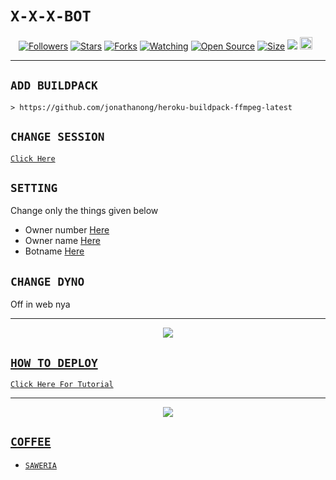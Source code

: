 # ```X-X-X-BOT```
<p align="center">
<a href="https://github.com/MINION-KOKACHY/followers"><img title="Followers" src="https://img.shields.io/github/followers/zeeoneofc?color=red&style=flat-square"></a>
<a href="https://github.com/MINION-KOKACHY/X-X-X/stargazers/"><img title="Stars" src="https://img.shields.io/github/stars/zeeoneofc/Alphabot7?color=blue&style=flat-square"></a>
<a href="https://github.com/MINION-KOKACHY/X-X-X/network/members"><img title="Forks" src="https://img.shields.io/github/forks/zeeoneofc/Alphabot7?color=red&style=flat-square"></a>
<a href="https://github.com/MINION-KOKACHY/X-X-X/watchers"><img title="Watching" src="https://img.shields.io/github/watchers/zeeoneofc/Alphabot7?label=Watchers&color=blue&style=flat-square"></a>
<a href="https://github.com/MINION-KOKACHY/X-X-X"><img title="Open Source" src="https://badges.frapsoft.com/os/v2/open-source.svg?v=103"></a>
<a href="https://github.com/MINION-KOKACHY/X-X-X/"><img title="Size" src="https://img.shields.io/github/repo-size/zeeoneofc/Alphabot7?style=flat-square&color=green"></a>
<a href="https://hits.seeyoufarm.com"><img src="https://hits.seeyoufarm.com/api/count/incr/badge.svg?url=https%3A%2F%2Fgithub.com%2Fzeeoneofc%2FAlphabot7&count_bg=%2379C83D&title_bg=%23555555&icon=probot.svg&icon_color=%2300FF6D&title=hits&edge_flat=false"/></a>
<a href="https://github.com/MINION-KOKACHY/X-X-X/graphs/commit-activity"><img height="20" src="https://img.shields.io/badge/Maintained%3F-yes-green.svg"></a>&nbsp;&nbsp;
</p>
<p align='center'>
    </p>

-------

## `ADD BUILDPACK`

```
> https://github.com/jonathanong/heroku-buildpack-ffmpeg-latest
```

## `CHANGE SESSION`

[`Click Here`](https://github.com/zeeoneofc/Alphabot7/blob/master/session.json#L1)

## `SETTING`
Change only the things given below

- Owner number [Here](https://github.com/MINION-KOKACHY/X-X-X/blob/master/settings.json#L4)
- Owner name [Here](https://github.com/MINION-KOKACHY/X-X-X/blob/master/settings.json#L13)
- Botname [Here](https://github.com/MINION-KOKACHY/X-X-X/blob/master/settings.json#L14)

## `CHANGE DYNO`

Off in web nya

----------

<p align="center">
  <a href="https://youtu.be/_CP2_1Yqauo"><img src="https://i.imgur.com/sLJQqfy.jpeg" />
</p>

## ```HOW TO DEPLOY```

[`Click Here For Tutorial`](https://youtu.be/_CP2_1Yqauo)<br>

----------

<p align="center">
  <a href="https://youtu.be/_CP2_1Yqauo"><img src="https://i.imgur.com/605RNLO.jpeg" />
</p>


## ```COFFEE```

- [`SAWERIA`](https://saweria.co/zeeoneofc)

